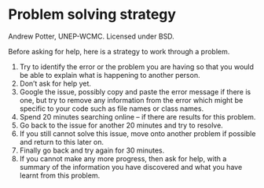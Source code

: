 # Problem solving strategy

Andrew Potter, UNEP-WCMC. Licensed under BSD.

Before asking for help, here is a strategy to work through a problem.

1.	Try to identify the error or the problem you are having so that you would be able to explain what is happening to another person.
2.	Don’t ask for help yet.
3.	Google the issue, possibly copy and paste the error message if there is one, but try to remove any information from the error which might be specific to your code such as file names or class names.
4.	Spend 20 minutes searching online – if there are results for this problem.
5.	Go back to the issue for another 20 minutes and try to resolve.
6.	If you still cannot solve this issue, move onto another problem if possible and return to this later on.
7.	Finally go back and try again for 30 minutes.
8.	If you cannot make any more progress, then ask for help, with a summary of the information you have discovered and what you have learnt from this problem.
